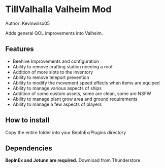 <h1> TillValhalla Valheim Mod </h1> 
<p> Author: Kevinwilso05

  Adds general QOL improvements into Valheim. </p> 

<h2> Features </h2>  
  <ul> 
    <li> Beehive Improvements and configuration </li> 
  <li> Ability to remove crafting station needing a roof </li> 
  <li> Addition of more slots to the inventory </li> 
  <li> Ability to remove teleport prevention </li> 
  <li> Ability to modify the movement speed effects when items are equiped </li>
  <li> Ability to manage various aspects of ships </li>
  <li> Addition of some custom assets, some are clean, some are NSFW </li> 
  <li> Ability to manage plant grow area and ground requirements </li>
  <li> Ability to manage a few aspects of players </li> 
  </ul>

<h2> How to install </h2> 

<p> Copy the entire folder into your BepInEx/Plugins directory </p> 

<h2> Dependencies </h2>
<p> <b> BepInEx and Jotunn are required.</b> Download from Thunderstore </p> 
